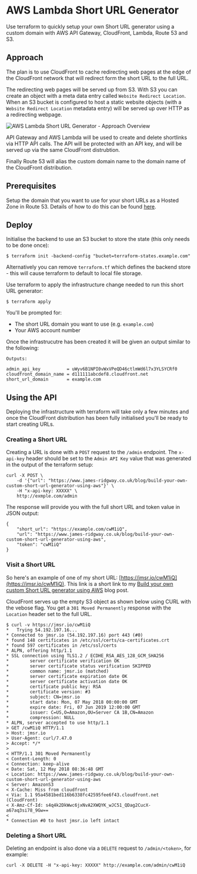 # AWS Lambda Short URL Generator

Use terraform to quickly setup your own Short URL generator using a custom domain with AWS API Gateway, CloudFront, Lambda, Route 53 and S3.

## Approach

The plan is to use CloudFront to cache redirecting web pages at the edge of the CloudFront network that will redirect form the short URL to the full URL.

The redirecting web pages will be served up from S3. With S3 you can create an object with a meta data entry called `Website Redirect Location`. When an S3 bucket is configured to host a static website objects (with a `Website Redirect Location` metadata entry) will be served up over HTTP as a redirecting webpage.

![AWS Lambda Short URL Generator - Approach Overview](https://www.jamesridgway.co.uk/content/images/2020/03/short-urls-approach.png)

API Gateway and AWS Lambda will be used to create and delete shortlinks via HTTP API calls. The API will be protected with an API key, and will be served up via the same CloudFront distrubtion.

Finally Route 53 will alias the custom domain name to the domain name of the CloudFront distribution.

## Prerequisites
Setup the domain that you want to use for your short URLs as a Hosted Zone in Route 53. Details of how to do this can be found [here](https://www.jamesridgway.co.uk/build-your-own-custom-short-url-generator-using-aws/).

## Deploy
Initialise the backend to use an S3 bucket to store the state (this only needs to be done once):
```
$ terraform init -backend-config "bucket=terraform-states.example.com"
```
Alternatively you can remove `terraform.tf` which defines the backend store - this will cause terraform to default to local file storage.

Use terraform to apply the infrastructure change needed to run this short URL generator:

```
$ terraform apply
```

You'll be prompted for:

* The short URL domain you want to use (e.g. `example.com`)
* Your AWS account number

Once the infrastrucutre has been created it will be given an output similar to the following:

```
Outputs:

admin_api_key          = uWyv6B1NPI0vWxVPeQD46ctlmWd6l7x3YLSYCRf0
cloudfront_domain_name = d111111abcdef8.cloudfront.net
short_url_domain       = example.com
```

## Using the API
Deploying the infrastructure with terraform will take only a few minutes and once the CloudFront distribution has been fully initialised you'll be ready to start creating URLs.

### Creating a Short URL

Creating a URL is done with a `POST` request to the `/admin` endpoint. The `x-api-key` header should be set to the `Admin API Key` value that was generated in the output of the terraform setup:

```
curl -X POST \
	-d '{"url": "https://www.james-ridgway.co.uk/blog/build-your-own-custom-short-url-generator-using-aws"}' \
	-H "x-api-key: XXXXX" \
	http://exmple.com/admin
```

The response will provide you with the full short URL and token value in JSON output:

```
{
	"short_url": "https://example.com/cwM1iQ",
	"url": "https://www.james-ridgway.co.uk/blog/build-your-own-custom-short-url-generator-using-aws",
	"token": "cwM1iQ"
}
```

### Visit a Short URL
So here's an example of one of my short URL: [https://jmsr.io/cwM1iQ](https://jmsr.io/cwM1iQ). This link is a short link to my [Build your own custom Short URL generator using AWS](https://www.jamesridgway.co.uk/build-your-own-custom-short-url-generator-using-aws/) blog post.

CloudFront serves up the empty S3 object as shown below using CURL with the vebose flag. You get a `301 Moved Permanently` response with the `Location` header set to the full URL.

```
$ curl -v https://jmsr.io/cwM1iQ
*   Trying 54.192.197.16...
* Connected to jmsr.io (54.192.197.16) port 443 (#0)
* found 148 certificates in /etc/ssl/certs/ca-certificates.crt
* found 597 certificates in /etc/ssl/certs
* ALPN, offering http/1.1
* SSL connection using TLS1.2 / ECDHE_RSA_AES_128_GCM_SHA256
*        server certificate verification OK
*        server certificate status verification SKIPPED
*        common name: jmsr.io (matched)
*        server certificate expiration date OK
*        server certificate activation date OK
*        certificate public key: RSA
*        certificate version: #3
*        subject: CN=jmsr.io
*        start date: Mon, 07 May 2018 00:00:00 GMT
*        expire date: Fri, 07 Jun 2019 12:00:00 GMT
*        issuer: C=US,O=Amazon,OU=Server CA 1B,CN=Amazon
*        compression: NULL
* ALPN, server accepted to use http/1.1
> GET /cwM1iQ HTTP/1.1
> Host: jmsr.io
> User-Agent: curl/7.47.0
> Accept: */*
> 
< HTTP/1.1 301 Moved Permanently
< Content-Length: 0
< Connection: keep-alive
< Date: Sat, 12 May 2018 08:36:48 GMT
< Location: https://www.james-ridgway.co.uk/blog/build-your-own-custom-short-url-generator-using-aws
< Server: AmazonS3
< X-Cache: Miss from cloudfront
< Via: 1.1 95a4581bed116b6338fc42595fee6f43.cloudfront.net (CloudFront)
< X-Amz-Cf-Id: s4q4k2DkWwc6jxNvA2XWQYK_wJC51_QDag2CucX-a67aq3si78_9Gw==
< 
* Connection #0 to host jmsr.io left intact
```

### Deleting a Short URL

Deleting an endpoint is also done via a `DELETE` request to `/admin/<token>`, for example:

```
curl -X DELETE -H "x-api-key: XXXXX" http://example.com/admin/cwM1iQ
```

